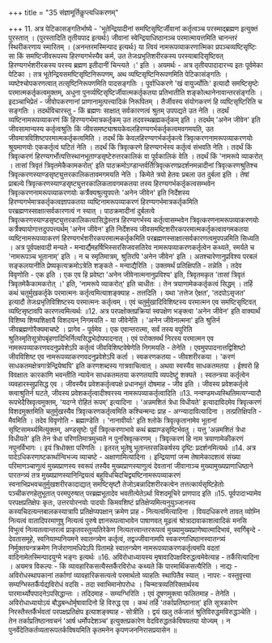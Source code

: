 +++
title = "35 संज्ञामूर्तिकॢप्त्यधिकरणम्"

+++
11. अत्र पेटिकासङ्गतिर्भाष्ये - 'भूतेन्द्रियादीनां समष्टिसृष्टिर्जीवानां कर्तृत्वञ्च परस्माद्ब्रह्मण इत्युक्तं पुरस्तात् । (पुरस्तादिति तृतीयपाद इत्यर्थः) जीवानां स्वेन्द्रियाधिष्ठानञ्च परमात्मायत्तमिति चानन्तरं स्थिरीकरणाय स्मारितम् । (अनन्तरमस्मिन्पाद इत्यर्थः) या त्वियं नामरूपव्याकरणात्मिका प्रपञ्चव्यष्टिसृष्टिः सा किं समष्टिजीवरूपस्य हिरण्यगर्भस्यैव कर्म, उत तेजःप्रभृतिशरीरकस्य परस्याबादिसृष्टिवत् हिरण्यगर्भशरीरकस्य परस्य ब्रह्मण इतीदानीं चिन्त्यते ।' इति । अयमर्थः - अत्र तृतीयपादादारभ्य इतः पूर्वमेका पेटिका । तत्र भूतेन्द्रियसमष्टिसृष्टिनिरूपणम्, अथ व्यष्टिसृष्टिनिरूपणमिति पेटिकासंङ्गतिः । व्यष्टेश्चोपकरणत्वात् तत्सृष्टिनिरूपणमिति पादसङ्गतिः । पूर्वाधिकरणे 'खं वायुर्ज्योतिः' इत्यादौ समष्टिसृष्टेः परमात्मकर्तृकत्वमुक्तम्, अधुना पुनर्व्यष्टिसृष्टिर्जीवात्मकर्तृकतया प्रतिभातीति शङ्कोत्थानेनावान्तरसंङ्गतिः । इदञ्चाभिप्रेतं - जीवोपकरणानां प्राणानामुत्पत्त्यादिकं निरूपितम् । तैर्जीवस्य संयोगकरणं हि व्यष्टिसृष्टिरिति च सङ्गतिः । तदर्थविचारस्तु - किं ब्रह्मणः साक्षात् सर्वकारणत्वं श्रुतम् उपपद्यते उत नेति । तदर्थं व्यष्टिनामरूपव्याकरणं किं हिरण्यगर्भमात्रकर्तृकम् उत तदवस्थब्रह्मकर्तृकम् इति । तदर्थम् 'अनेन जीवेन' इति जीवसामान्यस्य कर्तृत्वश्रुतिः किं जीवसमष्ट्याश्रयकेवलहिरण्यगर्भकर्तृकत्वमवगमयति, उत जीवमात्रविशिष्टपरमात्मकर्तृकत्वमिति । तदर्थं किं केवलहिरण्यगर्भकर्तृकत्वे त्रिवृत्करणनामरूपव्याकरणयोः श्रूयमाणयोः एककर्तृत्वं घटितं नेति । तदर्थं किं त्रिवृत्करणे हिरण्यगर्भस्य कर्तृत्वं संभवति नेति । तदर्थं किं त्रिवृत्करणं हिरण्यगर्भोत्पत्तिस्थानभूताण्डसृष्टेरुत्तरकालिकं वा पूर्वकालिकं वेति । तदर्थं किं 'नामरूपे व्याकरोत् । तासां त्रिवृतं त्रिवृतमेकैकामकरोत्' इति पाठक्रमोऽण्डान्तर्वर्तित्रिवृत्करणप्रदर्शनमन्नादीनां त्रिवृत्करणश्रुतिश्च त्रिवृत्करणस्याण्डसृष्ट्युत्तरकालिकतावमगमयति नेति । किमेते त्रयो हेतवः प्रबला उत दुर्बला इति । तेषां प्राबल्ये त्रिवृत्करणस्याण्डसृष्ट्युत्तरकालिकतावगमकतया तस्य हिरण्यगर्भकर्तृकत्वसम्भवेन त्रिवृत्करणनामरूपव्याकरणयोः कर्त्रैक्यश्रुत्युपपत्तेः 'अनेन जीवेन' इति निर्देशस्य हिरण्यगर्भमात्रकर्तृकत्वज्ञापकतया व्यष्टिनामरूपव्याकरणं हिरण्यगर्भमात्रकर्तृकमिति परब्रह्मणस्साक्षात्सर्वकारणत्वं न स्यात् । पाठक्रमादीनां दुर्बलत्वे त्रिवृत्करणस्याण्डसृष्ट्युत्तरकालिकत्वासिद्धेस्तत्र हिरण्यगर्भस्य कर्तृत्वासम्भवेन त्रिवृत्करणनामरूपव्याकरणयोः कर्त्रैक्यायोगात्तदुपपत्त्यर्थम् 'अनेन जीवेन' इति निर्देशस्य जीवसमष्टिशरीरकपरमात्मकर्तृकत्वावगमकतया व्यष्टिनामरूपव्याकरणं हिरण्यगर्भशरीरकपरमात्मकर्तृकमिति परब्रह्मणस्साक्षात्सर्वकारणत्वमुपपन्नमिति सिध्यति । अत्र पूर्वपक्षवादी मन्यते - मन्वार्द्यैमहर्षिभिस्सरसिजवसतिरेव नामरूपव्याकरणकर्तृत्वेन कथ्यते, स्मर्यते च 'नामरूपञ्च भूतानाम्' इति । न च स्मृतिमात्रम्, श्रुतिरपि 'अनेन जीवेन' इति । अतश्चारेणानुप्रविश्य परबलं सङ्कलयानीति प्रेष्यकृत्यक्रमोऽत्रेति शङ्कते - मन्वाद्यैरिति । उक्तमर्थं प्रतिक्षिपति - तन्नेति । तदेव विवृणोति - एक इति । एक एव हि प्रवेष्टा 'अनेन जीवेनात्मनानुप्रविश्य' इति, त्रिवृतमकृत 'तासां त्रिवृतं त्रिवृतमेकैकामकरोत् ।' इति, 'नामरूपे व्याकरोत्' इति चाधीतः । तेन त्रयाणामेककर्तृकत्वं सिद्धम् । तर्हि कथं चतुर्मुखकर्तृके परमात्मनः कर्तृत्वमित्याशङ्क्याह - तत्तदिति । यथा 'तत्तेज ऐक्षत', 'तदपोऽसृजत' इत्यादौ तेजःप्रभृतिविशिष्टस्य परमात्मनः कर्तृत्वम् । एवं चतुर्मुखादिविशिष्टस्य परमात्मन एव समष्टिसृष्टिवत् व्यष्टिसृष्टावपि कारणत्वमित्यर्थः ॥12. अत्र परपक्षोक्तप्रक्रियां स्वपक्षेण भङ्क्त्वा 'अनेन जीवेन' इति वाक्यार्थं विशिष्य शिष्यशिक्षायै विशदयन् निगमयति - या जीवेनेति । 'अनेन जीवेनात्मना' इति श्रुतिर्न जीवब्रह्मणोरैक्यमाचष्टे । प्रागेव - पूर्वमेव । एक एवान्तरात्मा, सर्वं तस्य वपुरिति श्रुतिस्मृतिसूत्रोपबृंहणादिभिर्नित्यसिद्धभेदोपपादनात् । एवं परोक्तमर्थं निरस्य परमात्मन एव नामरूपव्याकरणवदनुप्रवेशेऽपि कर्तृत्वं जीवविशिष्टवेषेणेति निगमयति - तेनेति । एवमुपपादनात्तद्विशिष्टो जीवविशिष्ट एव नामरूपव्याकरणवदनुप्रवेशेऽपि कर्ता । स्वकरणकतया - जीवशरीरकया । 'करणं साधकतमक्षेत्रगात्रेन्द्रियेष्वपि' इति करणशब्दस्य गात्रवाचित्वात् । अथवा स्वस्यैव साधकतमतया । ईश्वरो हि विवक्षातः कारकाणि भवन्तीति न्यायेन साधकतमतया करणतयापि व्यपदेष्टुं शक्यते । स्वतन्त्रया कर्तृत्वेन व्यवहारस्सुप्रसिद्ध एव । जीवस्यैव प्रवेशकर्तृत्वपक्षे प्रधानभूतं दोषमाह - जीव इति । जीवस्य प्रवेशकर्तृत्वे क्त्वाश्रुतिर्न घटते, जीवस्य प्रवेशकर्तृत्वादीश्वरस्य नामरूपव्याकर्तृत्वादिति ॥13. नन्वण्डमध्यस्थितिमत्यग्न्यादौ रूपभेदैस्रिवृत्वमुक्तम्, 'यदग्ने रोहितं रूपम्' इत्यादिना । 'अन्नमशितं त्रेधा विधीयते' इत्यादाविदमेव त्रिवृत्करणं विशदमुक्तमिति चतुर्मुखस्यैव त्रिवृत्करणकर्तृत्वमिति कश्चिन्मन्दः प्राह - अग्न्यादावित्यादिना । तत्प्रतिक्षिपति - मैवमिति । तदेव विवृणोति - ब्रह्माण्डेति । 'नानावीर्याः' इति श्लोके त्रिवृत्कृतानामेव भूतानां सृष्टिसामर्थ्यमित्युक्तम्, अण्डसृष्टेः पूर्वं त्रिवृत्करणाभावे कथं ब्रह्माण्डसृष्टिर्भवतु । यत्तु 'अन्नमशितं त्रेधा विधीयते' इति तेन त्रेधा परिणतिमात्रमुच्यते न पुनस्रिवृत्करणम् । त्रिवृत्करणं हि नाम त्रयाणामेकीकरणं नपुनर्विभागः । इयं त्रिधोक्ता परिणतिः । इतरत् भूतेषु भूतान्तरसन्निकर्षस्य दृष्टिः प्रदर्शनमित्यर्थः ॥14. अत्र पादेऽधिकरणाष्टकार्थान्विभज्य व्याचष्टे - अक्षाणामित्यादिना । इन्द्रियाणां जन्म तेषामेकादशत्वं संख्या परिमाणञ्चाणुत्वं मुख्यप्राणस्य स्वरूपं तस्यैव मुख्यप्राणस्याणुत्वं देवतानां जीवानाञ्च मुख्यामुख्यप्राणाधिष्ठाने पारतन्त्र्यं तत्र मुख्यप्राणस्यानिन्द्रियत्वं बहुविधचिदचिद्व्यष्टिनामरूपव्याकरणं स्वनाभिप्रभवचतुर्मुखशरीरकादाद्यात् समष्टिसृष्टौ तेजोऽबन्नादिशरीरकत्वेन तत्तत्कार्यसृष्टिहेतोः पञ्चीकरणहेतुभूतात् परमपुरुषात् परब्रह्मभूतादेव भवतीत्येतेऽर्था विशदमूचिरे प्राणपाद इति ॥15. पूर्वपादाभ्यामेव परपक्षप्रतिक्षेपः कृतः, उत्तरयोरनयोः पादयोः किमवशिष्टं प्रतिक्षेप्यमित्यनुयुञ्जानस्य कस्यचिदत्यन्तबालकस्यात्रापि प्रतिक्षेप्यपक्षान् क्रमेण प्राह - नित्यत्वमित्यादिना । वियदधिकरणे तावत् व्योम्नि नित्यत्वं वातादिपरमाणुषु नित्यत्वं पुरुषे ज्ञानरूपत्वाभावेन पाषाणवत् मूढत्वं श्रोत्रादावाकाशत्वादिकं मनसि विभुत्वं नित्यतत्वान्तरत्वं प्राकृतवस्तुव्यतिरेकेण नित्यतत्त्वान्तररूपत्वं मुख्यामुख्यप्राणेष्वात्मादिभावं, स्वर्गिबृन्दे - देवतासमूहे, स्वनियाम्यनियमने स्वातन्त्र्येण कर्तृत्वं, तद्वज्जीवानामपि स्वकरणाधिष्ठानस्वातन्त्र्यं निर्मुक्तयन्त्रक्रमेण निर्जराणामधिपेऽपि पितामहे स्वातन्त्र्येण नामरूपव्याकरणकर्तृत्वमपि वदतां वादिनामेतस्मिन्पादयुग्मे भङ्गः इत्यर्थः ॥16. अविरोधाध्यायस्य मृषावादिपक्षविरुद्धत्वमेवेत्याह - तर्कैरित्यादिना । अयमत्र विकल्पः - किं व्यावहारिकसत्यैस्तर्कैरविरोधः कथ्यते किं पारमार्थिकसत्यैरिति । नाद्यः - अविरोधस्थापकानां तर्काणां व्यावहारिकसत्यत्वे परमार्थतो व्याहतिः स्थापितैव स्यात् । नापरः - वस्तुवृत्त्या सम्यग्भिस्तर्कैर्यद्यविरोधं वदसि - तदा स्वाभिमानोपरोधः । चिन्मात्रव्यतिरिक्तार्थस्य पारमार्थ्योपपादनेऽपसिद्धान्तः । तदिदमाह - सम्यग्भिरिति । एवं दूषणमुक्त्वा फलितमाह - तेनेति । अविरोधाध्यायोऽयं बौद्धबन्धोर्मृषावादिनो हि विरुद्ध एव । कथं तर्हि 'तर्काप्रतिष्ठानात्' इति सूत्रकारेण निरस्तैस्तर्कैर्भवतां परपक्षप्रतिक्षेप इत्याशङ्क्याह - सोत्रीति । द्वयं खलु तर्कजातं श्रुतिविरुद्धमविरुद्धञ्चेति । तेन तर्काप्रतिष्ठानवचनं 'आर्ष धर्मोपदेशञ्च' इत्युक्तप्रकारेण वेदविरुद्धतर्कविषयतया योज्यम् । न पुनर्वेदेतिकर्तव्यतारूपतर्कविषयमिति कृतमनेन कृपणजननिरासप्रयासेन ॥